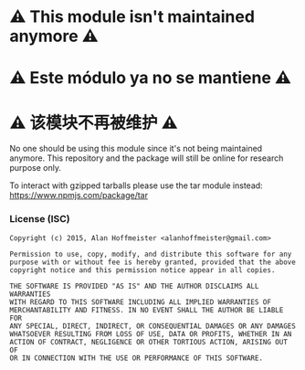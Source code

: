 # ⚠️ This module isn't maintained anymore ⚠️
# ⚠️ Este módulo ya no se mantiene ⚠️
# ⚠️ 该模块不再被维护 ⚠️

No one should be using this module since it's not being maintained anymore. This
repository and the package will still be online for research purpose only.

To interact with gzipped tarballs please use the tar module instead:
https://www.npmjs.com/package/tar


### License (ISC)

```
Copyright (c) 2015, Alan Hoffmeister <alanhoffmeister@gmail.com>

Permission to use, copy, modify, and distribute this software for any
purpose with or without fee is hereby granted, provided that the above
copyright notice and this permission notice appear in all copies.

THE SOFTWARE IS PROVIDED "AS IS" AND THE AUTHOR DISCLAIMS ALL WARRANTIES
WITH REGARD TO THIS SOFTWARE INCLUDING ALL IMPLIED WARRANTIES OF
MERCHANTABILITY AND FITNESS. IN NO EVENT SHALL THE AUTHOR BE LIABLE FOR
ANY SPECIAL, DIRECT, INDIRECT, OR CONSEQUENTIAL DAMAGES OR ANY DAMAGES
WHATSOEVER RESULTING FROM LOSS OF USE, DATA OR PROFITS, WHETHER IN AN
ACTION OF CONTRACT, NEGLIGENCE OR OTHER TORTIOUS ACTION, ARISING OUT OF
OR IN CONNECTION WITH THE USE OR PERFORMANCE OF THIS SOFTWARE.
```
